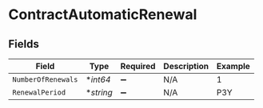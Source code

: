 # ContractAutomaticRenewal


## Fields

| Field              | Type               | Required           | Description        | Example            |
| ------------------ | ------------------ | ------------------ | ------------------ | ------------------ |
| `NumberOfRenewals` | **int64*           | :heavy_minus_sign: | N/A                | 1                  |
| `RenewalPeriod`    | **string*          | :heavy_minus_sign: | N/A                | P3Y                |